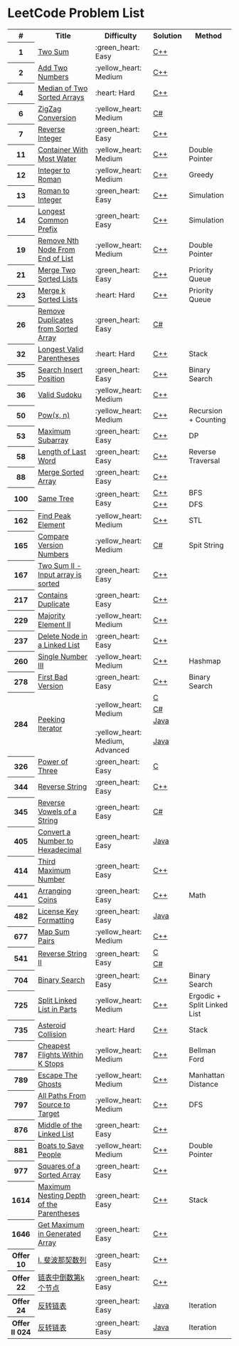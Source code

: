 # LeetCode Problem List

<table>
    <tr>
        <th>#</th>
        <th>Title</th>
        <th>Difficulty</th>
        <th>Solution</th>
        <th>Method</th>
    </tr>
    <tr>
        <th>1</th>
        <td><a href="https://leetcode-cn.com/problems/two-sum/">Two Sum</a></td>
        <td>:green_heart: Easy</td>
        <td><a href="./src/0001%20-%20Two%20Sum.cpp">C++</a></td>
        <td></td>
    </tr>
    <tr>
        <th>2</th>
        <td><a href="https://leetcode-cn.com/problems/add-two-numbers/">Add Two Numbers</a></td>
        <td>:yellow_heart: Medium</td>
        <td><a href="./src/0002%20-%20Add%20Two%20Numbers.cpp">C++</a></td>
        <td></td>
    </tr>
    <tr>
        <th>4</th>
        <td><a href="https://leetcode-cn.com/problems/median-of-two-sorted-arrays/">Median of Two Sorted Arrays</a></td>
        <td>:heart: Hard</td>
        <td><a href="./src/0004%20-%20Median%20of%20Two%20Sorted%20Arrays.cpp">C++</a></td>
        <td></td>
    </tr>
    <tr>
        <th>6</th>
        <td><a href="https://leetcode-cn.com/problems/zigzag-conversion/">ZigZag Conversion</a></td>
        <td>:yellow_heart: Medium</td>
        <td><a href="./src/0006%20-%20ZigZag%20Conversion.cs">C#</a></td>
        <td></td>
    </tr>
    <tr>
        <th>7</th>
        <td><a href="https://leetcode-cn.com/problems/reverse-integer/">Reverse Integer</a></td>
        <td>:green_heart: Easy</td>
        <td><a href="./src/0007%20-%20Reverse%20Integer.cpp">C++</a></td>
        <td></td>
    </tr>
    <tr>
        <th>11</th>
        <td><a href="https://leetcode-cn.com/problems/container-with-most-water/">Container With Most Water</a></td>
        <td>:yellow_heart: Medium</td>
        <td><a href="./src/0011%20-%20Container%20With%20Most%20Water%20%5BDouble%20Pointer%5D.cpp">C++</a></td>
        <td>Double Pointer</td>
    </tr>
    <tr>
        <th>12</th>
        <td><a href="https://leetcode-cn.com/problems/integer-to-roman/">Integer to Roman</a></td>
        <td>:yellow_heart: Medium</td>
        <td><a href="./src/0012%20-%20Integer%20to%20Roman%20%5BGreedy%20Algorithm%5D.cpp">C++</a></td>
        <td>Greedy</td>
    </tr>
    <tr>
        <th>13</th>
        <td><a href="https://leetcode-cn.com/problems/roman-to-integer/">Roman to Integer</a></td>
        <td>:green_heart: Easy</td>
        <td><a href="./src/0013%20-%20Roman%20to%20Integer%20%5BSimulation%5D.cpp">C++</a></td>
        <td>Simulation</td>
    </tr>
    <tr>
        <th>14</th>
        <td><a href="https://leetcode-cn.com/problems/longest-common-prefix/">Longest Common Prefix</a></td>
        <td>:green_heart: Easy</td>
        <td><a href="./src/0014%20-%20Longest%20Common%20Prefix.cpp">C++</a></td>
        <td>Simulation</td>
    </tr>
    <tr>
        <th>19</th>
        <td><a href="https://leetcode-cn.com/problems/remove-nth-node-from-end-of-list/">Remove Nth Node From End of List</a></td>
        <td>:yellow_heart: Medium</td>
        <td><a href="./src/0019%20-%20Remove%20Nth%20Node%20From%20End%20of%20List%20%5BDouble%20Pointer%5D.cpp">C++</a></td>
        <td>Double Pointer</td>
    </tr>
    <tr>
        <th>21</th>
        <td><a href="https://leetcode-cn.com/problems/merge-two-sorted-lists/">Merge Two Sorted Lists</a></td>
        <td>:green_heart: Easy</td>
        <td><a href="./src/0021%20-%20Merge%20Two%20Sorted%20Lists%20%5BPriority%20Queue%5D.cpp">C++</a></td>
        <td>Priority Queue</td>
    </tr>
    <tr>
        <th>23</th>
        <td><a href="https://leetcode-cn.com/problems/merge-k-sorted-lists/">Merge k Sorted Lists</a></td>
        <td>:heart: Hard</td>
        <td><a href="./src/0023%20-%20Merge%20k%20Sorted%20Lists%20%5BPriority%20Queue%5D.cpp">C++</a></td>
        <td>Priority Queue</td>
    </tr>
    <tr>
        <th>26</th>
        <td><a href="https://leetcode-cn.com/problems/remove-duplicates-from-sorted-array/">Remove Duplicates from Sorted Array</a></td>
        <td>:green_heart: Easy</td>
        <td><a href="./src/0026%20-%20Remove%20Duplicates%20from%20Sorted%20Array.cs">C#</a></td>
        <td></td>
    </tr>
    <tr>
        <th>32</th>
        <td><a href="https://leetcode-cn.com/problems/longest-valid-parentheses/">Longest Valid Parentheses</a></td>
        <td>:heart: Hard</td>
        <td><a href="./src/0032%20-%20Longest%20Valid%20Parentheses%20%5BStack%5D.cpp">C++</a></td>
        <td>Stack</td>
    </tr>
    <tr>
        <th>35</th>
        <td><a href="https://leetcode-cn.com/problems/search-insert-position/">Search Insert Position</a></td>
        <td>:green_heart: Easy</td>
        <td><a href="./src/0035%20-%20Search%20Insert%20Position%20%5BBinary%20Search%5D.cpp">C++</a></td>
        <td>Binary Search</td>
    </tr>
    <tr>
        <th>36</th>
        <td><a href="https://leetcode-cn.com/problems/valid-sudoku/">Valid Sudoku</a></td>
        <td>:yellow_heart: Medium</td>
        <td><a href="./src/0036%20-%20Valid%20Sudoku.cpp">C++</a></td>
        <td></td>
    </tr>
    <tr>
        <th>50</th>
        <td><a href="https://leetcode-cn.com/problems/powx-n/">Pow(x, n)</a></td>
        <td>:yellow_heart: Medium</td>
        <td><a href="./src/0050%20-%20Pow(x%2C%20n)%20%5BRecursion%5D.cpp">C++</a></td>
        <td>Recursion + Counting</td>
    </tr>
    <tr>
        <th>53</th>
        <td><a href="https://leetcode-cn.com/problems/maximum-subarray/">Maximum Subarray</a></td>
        <td>:green_heart: Easy</td>
        <td><a href="./src/0053%20-%20Maximum%20Subarray%20%5BDP%5D.cpp">C++</a></td>
        <td>DP</td>
    </tr>
    <tr>
        <th>58</th>
        <td><a href="https://leetcode-cn.com/problems/length-of-last-word/">Length of Last Word</a></td>
        <td>:green_heart: Easy</td>
        <td><a href="./src/0058%20-%20Length%20of%20Last%20Word%20%5BReverse%20Traversal%5D.cpp">C++</a></td>
        <td>Reverse Traversal</td>
    </tr>
    <tr>
        <th>88</th>
        <td><a href="https://leetcode-cn.com/problems/merge-sorted-array/">Merge Sorted Array</a></td>
        <td>:green_heart: Easy</td>
        <td><a href="./src/0088%20-%20Merge%20Sorted%20Array.cpp">C++</a></td>
        <td></td>
    </tr>
    <tr>
        <th rowspan="2">100</th>
        <td rowspan="2"><a href="https://leetcode-cn.com/problems/same-tree/">Same Tree</a></td>
        <td rowspan="2">:green_heart: Easy</td>
        <td><a href="./src/0100%20-%20Same%20Tree%20%5BBFS%5D.cpp">C++</a></td>
        <td>BFS</td>
    </tr>
    <tr>
        <td><a href="./src/0100%20-%20Same%20Tree%20%5BDFS%5D.cpp">C++</a></td>
        <td>DFS</td>
    </tr>
    <tr>
        <th>162</th>
        <td><a href="https://leetcode-cn.com/problems/find-peak-element/">Find Peak Element</a></td>
        <td>:yellow_heart: Medium</td>
        <td><a href="./src/0162%20-%20Find%20Peak%20Element.cpp">C++</a></td>
        <td>STL</td>
    </tr>
    <tr>
        <th>165</th>
        <td><a href="https://leetcode-cn.com/problems/compare-version-numbers/">Compare Version Numbers</a></td>
        <td>:yellow_heart: Medium</td>
        <td><a href="./src/0165%20-%20Compare%20Version%20Numbers%20%5BSpit%20String%5D.cs">C#</a></td>
        <td>Spit String</td>
    </tr>
    <tr>
        <th>167</th>
        <td><a href="https://leetcode-cn.com/problems/two-sum-ii-input-array-is-sorted/">Two Sum II - Input array is sorted</a></td>
        <td>:green_heart: Easy</td>
        <td><a href="./src/0167%20-%20Two%20Sum%20II%20-%20Input%20array%20is%20sorted%20%5BDouble%20Pointer%5D.cpp">C++</a></td>
        <td></td>
    </tr>
    <tr>
        <th>217</th>
        <td><a href="https://leetcode-cn.com/problems/contains-duplicate/">Contains Duplicate</a></td>
        <td>:green_heart: Easy</td>
        <td><a href="./src/0217%20-%20Contains%20Duplicate%20%5BSort%5D.cpp">C++</a></td>
        <td></td>
    </tr>
    <tr>
        <th>229</th>
        <td><a href="https://leetcode-cn.com/problems/majority-element-ii/">Majority Element II</a></td>
        <td>:yellow_heart: Medium</td>
        <td><a href="./src/0229%20-%20Majority%20Element%20II.cpp">C++</a></td>
        <td></td>
    </tr>
    <tr>
        <th>237</th>
        <td><a href="https://leetcode-cn.com/problems/delete-node-in-a-linked-list/">Delete Node in a Linked List</a></td>
        <td>:green_heart: Easy</td>
        <td><a href="./src/0237%20-%20Delete%20Node%20in%20a%20Linked%20List.cpp">C++</a></td>
        <td></td>
    </tr>
    <tr>
        <th>260</th>
        <td><a href="https://leetcode-cn.com/problems/single-number-iii/">Single Number III</a></td>
        <td>:yellow_heart: Medium</td>
        <td><a href="./src/0260%20-%20Single%20Number%20III%20%5BHashmap%5D.cpp">C++</a></td>
        <td>Hashmap</td>
    </tr>
    <tr>
        <th>278</th>
        <td><a href="https://leetcode-cn.com/problems/first-bad-version/">First Bad Version</a></td>
        <td>:green_heart: Easy</td>
        <td><a href="./src/0278%20-%20First%20Bad%20Version%20%5BBinary%20Search%5D.cpp">C++</a></td>
        <td>Binary Search</td>
    </tr>
    <tr>
        <th rowspan="4">284</th>
        <td rowspan="4"><a href="https://leetcode-cn.com/problems/peeking-iterator/">Peeking Iterator</a></td>
        <td rowspan="3">:yellow_heart: Medium</td>
        <td><a href="./src/0284%20-%20Peeking%20Iterator.c">C</a></td>
        <td></td>
    </tr>
    <tr>
        <td><a href="./src/0284%20-%20Peeking%20Iterator.cs">C#</a></td>
        <td></td>
    </tr>
    <tr>
        <td><a href="./src/0284%20-%20Peeking%20Iterator.java">Java</a></td>
        <td></td>
    </tr>
    <tr>
        <td>:yellow_heart: Medium, Advanced</td>
        <td><a href="./src/0284%20-%20Peeking%20Iterator%20-%20Advanced.java">Java</a></td>
        <td></td>
    </tr>
    <tr>
        <th>326</th>
        <td><a href="https://leetcode-cn.com/problems/power-of-three/">Power of Three</a></td>
        <td>:green_heart: Easy</td>
        <td><a href="./src/0326%20-%20Power%20of%20Three.c">C</a></td>
        <td></td>
    </tr>
    <tr>
        <th>344</th>
        <td><a href="https://leetcode-cn.com/problems/reverse-string/">Reverse String</a></td>
        <td>:green_heart: Easy</td>
        <td><a href="./src/0344%20-%20Reverse%20String%20%5BDouble%20Pointer%5D.cpp">C++</a></td>
        <td></td>
    </tr>
    <tr>
        <th>345</th>
        <td><a href="https://leetcode-cn.com/problems/reverse-vowels-of-a-string/">Reverse Vowels of a String</a></td>
        <td>:green_heart: Easy</td>
        <td><a href="./src/0345%20-%20Reverse%20Vowels%20of%20a%20String.cs">C#</a></td>
        <td></td>
    </tr>
    <tr>
        <th>405</th>
        <td><a href="https://leetcode-cn.com/problems/convert-a-number-to-hexadecimal/">Convert a Number to Hexadecimal</a></td>
        <td>:green_heart: Easy</td>
        <td><a href="./src/0405%20-%20Convert%20a%20Number%20to%20Hexadecimal.java">Java</a></td>
        <td></td>
    </tr>
    <tr>
        <th>414</th>
        <td><a href="https://leetcode-cn.com/problems/third-maximum-number/">Third Maximum Number</a></td>
        <td>:green_heart: Easy</td>
        <td><a href="./src/0414%20-%20Third%20Maximum%20Number.cpp">C++</a></td>
        <td></td>
    </tr>
    <tr>
        <th>441</th>
        <td><a href="https://leetcode-cn.com/problems/arranging-coins/">Arranging Coins</a></td>
        <td>:green_heart: Easy</td>
        <td><a href="./src/0441%20-%20Arranging%20Coins.cpp">C++</a></td>
        <td>Math</td>
    </tr>
    <tr>
        <th>482</th>
        <td><a href="https://leetcode-cn.com/problems/license-key-formatting/">License Key Formatting</a></td>
        <td>:green_heart: Easy</td>
        <td><a href="./src/0482%20-%20License%20Key%20Formatting.java">Java</a></td>
        <td></td>
    </tr>
    <tr>
        <th>677</th>
        <td><a href="https://leetcode-cn.com/problems/map-sum-pairs/">Map Sum Pairs</a></td>
        <td>:yellow_heart: Medium</td>
        <td><a href="./src/0677%20-%20Map%20Sum%20Pairs.cpp">C++</a></td>
        <td></td>
    </tr>
    <tr>
        <th rowspan="2">541</th>
        <td rowspan="2"><a href="https://leetcode-cn.com/problems/reverse-string-ii/">Reverse String II</a></td>
        <td rowspan="2">:green_heart: Easy</td>
        <td><a href="./src/0541%20-%20Reverse%20String%20II.c">C</a></td>
        <td></td>
    </tr>
    <tr>
        <td><a href="./src/0541%20-%20Reverse%20String%20II.cs">C#</a></td>
        <td></td>
    </tr>
    <tr>
        <th>704</th>
        <td><a href="https://leetcode-cn.com/problems/binary-search/">Binary Search</a></td>
        <td>:green_heart: Easy</td>
        <td><a href="./src/0704%20-%20Binary%20Search%20%5BBinary%20Search%5D.cpp">C++</a></td>
        <td>Binary Search</td>
    </tr>
    <tr>
        <th>725</th>
        <td><a href="https://leetcode-cn.com/problems/split-linked-list-in-parts/">Split Linked List in Parts</a></td>
        <td>:yellow_heart: Medium</td>
        <td><a href="./src/0725%20-%20Split%20Linked%20List%20in%20Parts.cpp">C++</a></td>
        <td>Ergodic + Split Linked List</td>
    </tr>
    <tr>
        <th>735</th>
        <td><a href="https://leetcode-cn.com/problems/asteroid-collision/">Asteroid Collision</a></td>
        <td>:heart: Hard</td>
        <td><a href="./src/0735%20-%20Asteroid%20Collision.cpp">C++</a></td>
        <td>Stack</td>
    </tr>
    <tr>
        <th>787</th>
        <td><a href="https://leetcode-cn.com/problems/cheapest-flights-within-k-stops/">Cheapest Flights Within K Stops</a></td>
        <td>:yellow_heart: Medium</td>
        <td><a href="./src/0787%20-%20Cheapest%20Flights%20Within%20K%20Stops%20-%20%5BBellman%20Ford%5D.cpp">C++</a></td>
        <td>Bellman Ford</td>
    </tr>
    <tr>
        <th>789</th>
        <td><a href="https://leetcode-cn.com/problems/escape-the-ghosts/">Escape The Ghosts</a></td>
        <td>:yellow_heart: Medium</td>
        <td><a href="./src/0789%20-%20Escape%20The%20Ghosts.cpp">C++</a></td>
        <td>Manhattan Distance</td>
    </tr>
    <tr>
        <th>797</th>
        <td><a href="https://leetcode-cn.com/problems/all-paths-from-source-to-target/">All Paths From Source to Target</a></td>
        <td>:yellow_heart: Medium</td>
        <td><a href="./src/0797%20-%20All%20Paths%20From%20Source%20to%20Target%20%5BDFS%5D.cpp">C++</a></td>
        <td>DFS</td>
    </tr>
    <tr>
        <th>876</th>
        <td><a href="https://leetcode-cn.com/problems/middle-of-the-linked-list/">Middle of the Linked List</a></td>
        <td>:green_heart: Easy</td>
        <td><a href="./src/0876%20-%20Middle%20of%20the%20Linked%20List%20%5BSingle%20Pointer%5D.cpp">C++</a></td>
        <td></td>
    </tr>
    <tr>
        <th>881</th>
        <td><a href="https://leetcode-cn.com/problems/boats-to-save-people/">Boats to Save People</a></td>
        <td>:yellow_heart: Medium</td>
        <td><a href="./src/0881%20-%20Boats%20to%20Save%20People%20%5BDouble%20Pointer%5D.cpp">C++</a></td>
        <td>Double Pointer</td>
    </tr>
    <tr>
        <th>977</th>
        <td><a href="https://leetcode-cn.com/problems/squares-of-a-sorted-array/">Squares of a Sorted Array</a></td>
        <td>:green_heart: Easy</td>
        <td><a href="./src/0977%20-%20Squares%20of%20a%20Sorted%20Array.cpp">C++</a></td>
        <td></td>
    </tr>
    <tr>
        <th>1614</th>
        <td><a href="https://leetcode-cn.com/problems/maximum-nesting-depth-of-the-parentheses/">Maximum Nesting Depth of the Parentheses</a></td>
        <td>:green_heart: Easy</td>
        <td><a href="./src/1614%20-%20Maximum%20Nesting%20Depth%20of%20the%20Parentheses%20%5BStack%5D.cpp">C++</a></td>
        <td>Stack</td>
    </tr>
    <tr>
        <th>1646</th>
        <td><a href="https://leetcode-cn.com/problems/get-maximum-in-generated-array/">Get Maximum in Generated Array</a></td>
        <td>:green_heart: Easy</td>
        <td><a href="./src/1646%20-%20Get%20Maximum%20in%20Generated%20Array.cpp">C++</a></td>
        <td></td>
    </tr>
    <tr>
        <th>Offer 10</th>
        <td><a href="https://leetcode-cn.com/problems/fei-bo-na-qi-shu-lie-lcof/">I. 斐波那契数列</a></td>
        <td>:green_heart: Easy</td>
        <td><a href="./src/剑指%20Offer%2010%20-%20I.%20斐波那契数列.cpp">C++</a></td>
        <td></td>
    </tr>
    <tr>
        <th>Offer 22</th>
        <td><a href="https://leetcode-cn.com/problems/lian-biao-zhong-dao-shu-di-kge-jie-dian-lcof/">链表中倒数第k个节点</a></td>
        <td>:green_heart: Easy</td>
        <td><a href="./src/剑指%20Offer%2022%20-%20链表中倒数第k个节点.cpp">C++</a></td>
        <td></td>
    </tr>
    <tr>
        <th>Offer 24</th>
        <td><a href="https://leetcode-cn.com/problems/lian-biao-zhong-dao-shu-di-kge-jie-dian-lcof/">反转链表</a></td>
        <td>:green_heart: Easy</td>
        <td><a href="./src/剑指%20Offer%2024%20-%20反转链表.java">Java</a></td>
        <td>Iteration</td>
    </tr>
    <tr>
        <th>Offer II 024</th>
        <td><a href="https://leetcode-cn.com/problems/lian-biao-zhong-dao-shu-di-kge-jie-dian-lcof/">反转链表</a></td>
        <td>:green_heart: Easy</td>
        <td><a href="./src/剑指%20Offer%20II%20024%20-%20反转链表.java">Java</a></td>
        <td>Iteration</td>
    </tr>
</table>
